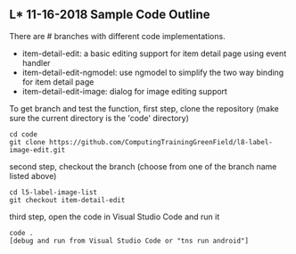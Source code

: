 ## L* 11-16-2018 Sample Code Outline
There are # branches with different code implementations. 
- item-detail-edit: a basic editing support for item detail page using event handler
- item-detail-edit-ngmodel: use ngmodel to simplify the two way binding for item detail page
- item-detail-edit-image: dialog for image editing support

To get branch and test the function, 
first step, clone the repository (make sure the current directory is the 'code' directory)
```
cd code
git clone https://github.com/ComputingTrainingGreenField/l8-label-image-edit.git
```
second step, checkout the branch (choose from one of the branch name listed above)
```
cd l5-label-image-list
git checkout item-detail-edit
```
third step, open the code in Visual Studio Code and run it
```
code .
[debug and run from Visual Studio Code or "tns run android"]
```

